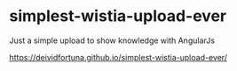 # simplest-wistia-upload-ever
Just a simple upload to show knowledge with AngularJs


https://deividfortuna.github.io/simplest-wistia-upload-ever/
